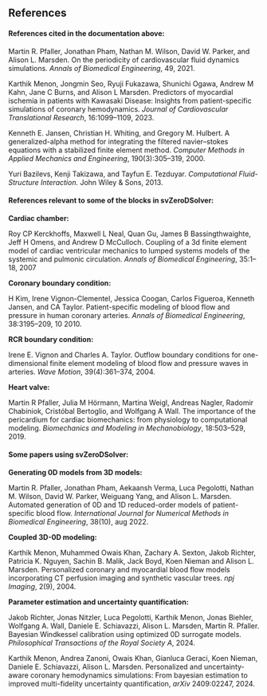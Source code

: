 ## References

#### References cited in the documentation above:

<p><a id="0d-Pfaller2021">
Martin R. Pfaller, Jonathan Pham, Nathan M. Wilson, David W. Parker, and Alison L. Marsden. On the periodicity of cardiovascular fluid dynamics simulations. <i>Annals of Biomedical Engineering</i>, 49, 2021.
</a></p>

<p><a id="0d-Menon2023">
Karthik Menon, Jongmin Seo, Ryuji Fukazawa, Shunichi Ogawa, Andrew M Kahn, Jane C Burns, and Alison L Marsden. Predictors of myocardial ischemia in patients with Kawasaki Disease: Insights from patient-specific simulations of coronary hemodynamics. <i>Journal of Cardiovascular Translational Research</i>, 16:1099–1109, 2023.
</a></p>

<p><a id="0d-Jansen2000">
Kenneth E. Jansen, Christian H. Whiting, and Gregory M. Hulbert. A generalized-alpha method for integrating the filtered navier–stokes equations with a stabilized finite element method. <i>Computer Methods in Applied Mechanics and Engineering</i>, 190(3):305–319, 2000.
</a></p>

<p><a id="0d-Bazilevs2013">
Yuri Bazilevs, Kenji Takizawa, and Tayfun E. Tezduyar. <i>Computational Fluid-Structure Interaction.</i> John Wiley & Sons, 2013.
</a></p>

#### References relevant to some of the blocks in svZeroDSolver:

**Cardiac chamber:** 

<p><a id="0d-Kerckhoffs2007">
Roy CP Kerckhoffs, Maxwell L Neal, Quan Gu, James B Bassingthwaighte, Jeff H Omens, and Andrew D McCulloch. Coupling of a 3d finite element model of cardiac ventricular mechanics to lumped systems models of the systemic and pulmonic circulation. <i>Annals of Biomedical Engineering</i>, 35:1–18, 2007
</a></p>

**Coronary boundary condition:**

<p><a id="0d-Kim2010">
H Kim, Irene Vignon-Clementel, Jessica Coogan, Carlos Figueroa, Kenneth Jansen, and CA Taylor. Patient-specific modeling of blood flow and pressure in human coronary arteries. <i>Annals of Biomedical Engineering</i>, 38:3195–209, 10 2010.
</a></p>

**RCR boundary condition:**

<p><a id="0d-Vignon2004">
Irene E. Vignon and Charles A. Taylor. Outflow boundary conditions for one-dimensional finite element modeling of blood flow and pressure waves in arteries. <i>Wave Motion</i>, 39(4):361–374, 2004.
</a></p>

**Heart valve:**

<p><a id="0d-Pfaller2019">
Martin R Pfaller, Julia M Hörmann, Martina Weigl, Andreas Nagler, Radomir Chabiniok, Cristóbal Bertoglio, and Wolfgang A Wall. The importance of the pericardium for cardiac biomechanics: from physiology to computational modeling. <i>Biomechanics and Modeling in Mechanobiology</i>, 18:503–529, 2019.
</a></p>

#### Some papers using svZeroDSolver:

**Generating 0D  models from 3D models:**

<p><a id="0d-Pfaller2022">
Martin R. Pfaller, Jonathan Pham, Aekaansh Verma, Luca Pegolotti, Nathan M. Wilson, David W. Parker, Weiguang Yang, and Alison L. Marsden. Automated generation of 0D and 1D reduced-order models of patient-specific blood flow. <i>International Journal for Numerical Methods in Biomedical Engineering</i>, 38(10), aug 2022.
</a></p>

**Coupled 3D-0D modeling:**

Karthik Menon, Muhammed Owais Khan, Zachary A. Sexton, Jakob Richter, Patricia K. Nguyen, Sachin B. Malik, Jack Boyd, Koen Nieman and Alison L. Marsden. Personalized coronary and myocardial blood flow models incorporating CT perfusion imaging and synthetic vascular trees. <i>npj Imaging</i>, 2(9), 2004.

**Parameter estimation and uncertainty quantification:**

<p><a id="0d-Richter2024">
Jakob Richter, Jonas Nitzler, Luca Pegolotti, Karthik Menon, Jonas Biehler, Wolfgang A. Wall, Daniele E. Schiavazzi, Alison L. Marsden, Martin R. Pfaller. Bayesian Windkessel calibration using optimized 0D surrogate models. <i>Philosophical Transactions of the Royal Society A</i>, 2024.
</a></p>

<p><a id="0d-Menon2024">
Karthik Menon, Andrea Zanoni, Owais Khan, Gianluca Geraci, Koen Nieman, Daniele E. Schiavazzi, Alison L. Marsden. Personalized and uncertainty-aware coronary hemodynamics simulations: From bayesian estimation to improved multi-fidelity uncertainty quantification, <i>arXiv</i> 2409:02247, 2024.
</a></p>
